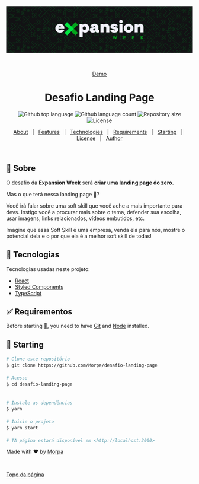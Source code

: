 <div align="center" id="top">
  <img src="./.github/desafio.png" alt="Expansion Week" />

&#xa0;

<a href="https://desafio-landing-page.netlify.app/">Demo</a>

</div>

<h1 align="center">Desafio Landing Page</h1>

<p align="center">
  <img alt="Github top language" src="https://img.shields.io/github/languages/top/Morpa/desafio-landing-page?color=56BEB8">

  <img alt="Github language count" src="https://img.shields.io/github/languages/count/Morpa/desafio-landing-page?color=56BEB8">

  <img alt="Repository size" src="https://img.shields.io/github/repo-size/Morpa/desafio-landing-page?color=56BEB8">

  <img alt="License" src="https://img.shields.io/github/license/Morpa/desafio-landing-page?color=56BEB8">

</p>

<p align="center">
  <a href="#dart-about">About</a> &#xa0; | &#xa0;
  <a href="#sparkles-features">Features</a> &#xa0; | &#xa0;
  <a href="#rocket-technologies">Technologies</a> &#xa0; | &#xa0;
  <a href="#white_check_mark-requirements">Requirements</a> &#xa0; | &#xa0;
  <a href="#checkered_flag-starting">Starting</a> &#xa0; | &#xa0;
  <a href="#memo-license">License</a> &#xa0; | &#xa0;
  <a href="https://github.com/Morpa" target="_blank">Author</a>
</p>

<br>

## :dart: Sobre

O desafio da **Expansion Week** será **criar uma landing page do zero.**

Mas o que terá nessa landing page 🤔?

Você irá falar sobre uma soft skill que você ache a mais importante para devs. Instigo você a procurar mais sobre o tema, defender sua escolha, usar imagens, links relacionados, vídeos embutidos, etc.

Imagine que essa Soft Skill é uma empresa, venda ela para nós, mostre o potencial dela e o por que ela é a melhor soft skill de todas!

## :rocket: Tecnologias

Tecnologias usadas neste projeto:

- [React](https://pt-br.reactjs.org/)
- [Styled Components](https://styled-components.com/)
- [TypeScript](https://www.typescriptlang.org/)

## :white_check_mark: Requirementos

Before starting :checkered_flag:, you need to have [Git](https://git-scm.com) and [Node](https://nodejs.org/en/) installed.

## :checkered_flag: Starting

```bash
# Clone este repositório
$ git clone https://github.com/Morpa/desafio-landing-page

# Acesse
$ cd desafio-landing-page


# Instale as dependências
$ yarn

# Inicie o projeto
$ yarn start

# TA página estará disponível em <http://localhost:3000>
```

Made with :heart: by <a href="https://github.com/Morpa" target="_blank">Morpa</a>

&#xa0;

<a href="#top">Topo da página</a>
